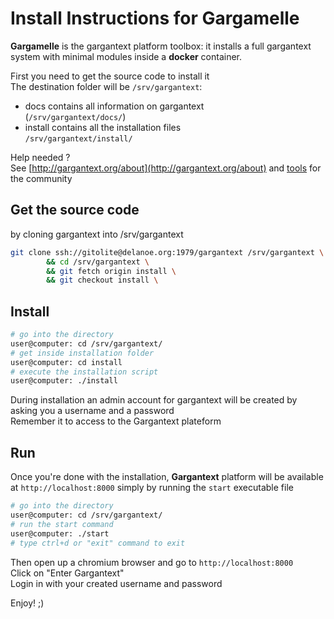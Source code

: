 # Install Instructions for Gargamelle

**Gargamelle** is the gargantext platform toolbox: it installs a full gargantext system with minimal modules inside a **docker** container.

First you need to get the source code to install it  
The destination folder will be `/srv/gargantext`:
* docs contains all information on gargantext  
    (`/srv/gargantext/docs/`)
* install contains all the installation files  
    `/srv/gargantext/install/`

Help needed ?  
See [http://gargantext.org/about](http://gargantext.org/about) and [tools](./contribution_guide.md) for the community

## Get the source code

by cloning gargantext into /srv/gargantext

``` bash
git clone ssh://gitolite@delanoe.org:1979/gargantext /srv/gargantext \
        && cd /srv/gargantext \
        && git fetch origin install \
        && git checkout install \
```


## Install
 ``` bash
# go into the directory
user@computer: cd /srv/gargantext/
# get inside installation folder
user@computer: cd install
# execute the installation script
user@computer: ./install
 ```

During installation an admin account for gargantext will be created by asking you a username and a password  
Remember it to access to the Gargantext plateform

## Run
Once you're done with the installation, **Gargantext** platform will be available at `http://localhost:8000`
simply by running the `start` executable file
``` bash
# go into the directory
user@computer: cd /srv/gargantext/
# run the start command
user@computer: ./start
# type ctrl+d or "exit" command to exit
```

Then open up a chromium browser and go to `http://localhost:8000`  
Click on "Enter Gargantext"  
Login in with your created username and password  

Enjoy! ;)
